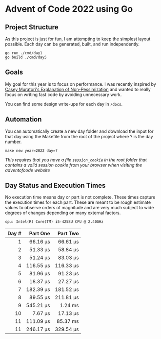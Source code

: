 # Advent of Code 2022 using Go

## Project Structure
As this project is just for fun, I am attempting to keep the simplest layout possible. Each day can be generated,
built, and run independently. 

```shell
go run ./cmd/day1
go build ./cmd/day5
```

## Goals 
My goal for this year is to focus on performance. I was recently inspired by
[Casey Muratori's Explanation of Non-Pessimization](https://www.youtube.com/watch?v=pgoetgxecw8) and wanted to really
focus on writing fast code by avoiding unnecessary work. 

You can find some design write-ups for each day in `/docs`.

## Automation
You can automatically create a new day folder and download the input for that day using
the Makefile from the root of the project where ? is the day number.

```shell
make new year=2022 day=?
```

*This requires that you have a file `session_cookie` in the root folder that contains a valid session cookie
from your browser when visiting the adventofcode website*

## Day Status and Execution Times
No execution time means day or part is not complete. These times capture the execution times
for each part. These are meant to be rough estimate values to observe orders of magnitude and
are very much subject to wide degrees of changes depending on many external factors.

`cpu: Intel(R) Core(TM) i5-4258U CPU @ 2.40GHz`

| Day # |   Part One  |  Part Two   | 
| ----: |   -------:  |   -------:  | 
| 1     |   66.16 µs  |   66.61 µs  | 
| 2     |   51.33 µs  |   58.84 µs  |
| 3     |   51.24 µs  |   83.03 µs  |
| 4     |  116.55 µs  |  116.33 µs  |
| 5     |   81.96 µs  |   91.23 µs  |
| 6     |   18.37 µs  |   27.27 µs  |
| 7     |  182.39 µs  |  181.52 µs  |
| 8     |   89.55 µs  |  211.81 µs  |
| 9     |  545.21 µs  |    1.24 ms  |
| 10    |    7.67 µs  |   17.13 µs  |
| 11    |  111.09 µs  |   85.37 ms  |
| 11    |  246.17 µs  |  329.54 µs  |